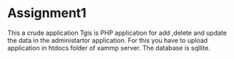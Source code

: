 # Assignment1
This a crude application
Tgis is PHP application for add ,delete and update the data in the administartor application.
For this you have to upload application in htdocs folder of xammp server.
The database is sqllite.
